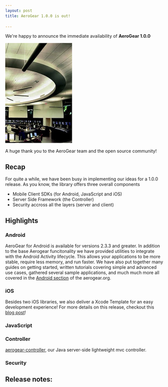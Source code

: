 ```yaml
---
layout: post
title: AeroGear 1.0.0 is out!

---
```


We're happy to announce the immediate availability of **AeroGear 1.0.0**

![](/img/news/potomac_consolidated_tracon.jpg)

A huge thank you to the AeroGear team and the open source community!

## Recap

For quite a while, we have been busy in implementing our ideas for a 1.0.0 release. As you know, the library offers three overall components

* Mobile Client SDKs (for Android, JavaScript and iOS)
* Server Side Framework (the Controller)
* Security accross all the layers (server and client)

## Highlights

### Android

AeroGear for Android is available for versions 2.3.3 and greater.  In addition to the base Aerogear funcitonality we have provided utilities to integrate with the Android Activity lifecycle.  This allows your applications to be more stable, require less memory, and run faster.  We have also put together many guides on getting started, written tutorials covering simple and advanced use cases, gathered several sample applications, and much much more all covered in the <a href="/android">Android section</a> of the aerogear.org.


### iOS

Besides two iOS libraries, we also deliver a Xcode Template for an easy development experience! For more details on this release, checkout this [blog post](http://matthiaswessendorf.wordpress.com/2013/03/28/aerogear-ios-1-0-0/)!

### JavaScript

### Controller
[aerogear-controller](http://dbevenius.org/), our Java server-side lightweight mvc controller.

### Security

## Release notes:

